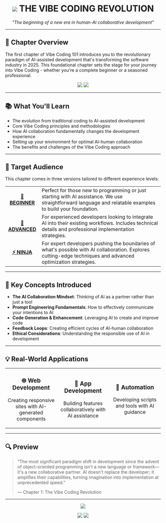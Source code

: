 <div align="center">

# <img src="https://img.shields.io/badge/-CHAPTER_1-f39c12?style=for-the-badge"/> THE VIBE CODING REVOLUTION

<p align="center">
<i>"The beginning of a new era in human-AI collaborative development"</i>
</p>

</div>

---

## 🚀 Chapter Overview

The first chapter of Vibe Coding 101 introduces you to the revolutionary paradigm of AI-assisted development that's transforming the software industry in 2025. This foundational chapter sets the stage for your journey into Vibe Coding - whether you're a complete beginner or a seasoned professional.

<div align="center">
<img src="https://img.shields.io/badge/Reading_Time-30_minutes-blue?style=flat-square"/>
<img src="https://img.shields.io/badge/Practice_Time-45_minutes-green?style=flat-square"/>
</div>

---

## 📚 What You'll Learn

- The evolution from traditional coding to AI-assisted development
- Core Vibe Coding principles and methodologies
- How AI collaboration fundamentally changes the development experience
- Setting up your environment for optimal AI-human collaboration
- The benefits and challenges of the Vibe Coding approach

---

## 🎯 Target Audience

This chapter comes in three versions tailored to different experience levels:

<table>
  <tr>
    <td align="center"><b><a href="./Chapter_01_Beginner.md">🌱 BEGINNER</a></b></td>
    <td>Perfect for those new to programming or just starting with AI assistance. We use straightforward language and relatable examples to build your foundation.</td>
  </tr>
  <tr>
    <td align="center"><b><a href="./Chapter_01_Advanced.md">🔧 ADVANCED</a></b></td>
    <td>For experienced developers looking to integrate AI into their existing workflows. Includes technical details and professional implementation strategies.</td>
  </tr>
  <tr>
    <td align="center"><b><a href="./Chapter_01_Ninja.md">⚡ NINJA</a></b></td>
    <td>For expert developers pushing the boundaries of what's possible with AI collaboration. Explores cutting-edge techniques and advanced optimization strategies.</td>
  </tr>
</table>

---

## 🧩 Key Concepts Introduced

- **The AI Collaboration Mindset**: Thinking of AI as a partner rather than just a tool
- **Prompt Engineering Fundamentals**: How to effectively communicate your intentions to AI
- **Code Generation & Enhancement**: Leveraging AI to create and improve code
- **Feedback Loops**: Creating efficient cycles of AI-human collaboration
- **Ethical Considerations**: Understanding the responsible use of AI in development

---

## 💡 Real-World Applications

<table>
  <tr>
    <td width="33%" align="center">
      <h3>🌐 Web Development</h3>
      <p>Creating responsive sites with AI-generated components</p>
    </td>
    <td width="33%" align="center">
      <h3>📱 App Development</h3>
      <p>Building features collaboratively with AI assistance</p>
    </td>
    <td width="33%" align="center">
      <h3>🤖 Automation</h3>
      <p>Developing scripts and tools with AI guidance</p>
    </td>
  </tr>
</table>

---

## 🔍 Preview

> "The most significant paradigm shift in development since the advent of object-oriented programming isn't a new language or framework—it's a new collaborative partner. AI doesn't replace the developer; it amplifies their capabilities, turning imagination into implementation at unprecedented speed." 
> 
> — Chapter 1: The Vibe Coding Revolution

---

<div align="center">

[<img src="https://img.shields.io/badge/📖_Read_Chapter_1-Main-teal?style=for-the-badge"/>](./Chapter_01_Main.md)

[<img src="https://img.shields.io/badge/⬅️_Back_to_Contents-blue?style=for-the-badge"/>](../README.md)
[<img src="https://img.shields.io/badge/➡️_Next_Chapter-orange?style=for-the-badge"/>](../Chapter_02_Getting_Started/README.md)

</div>
